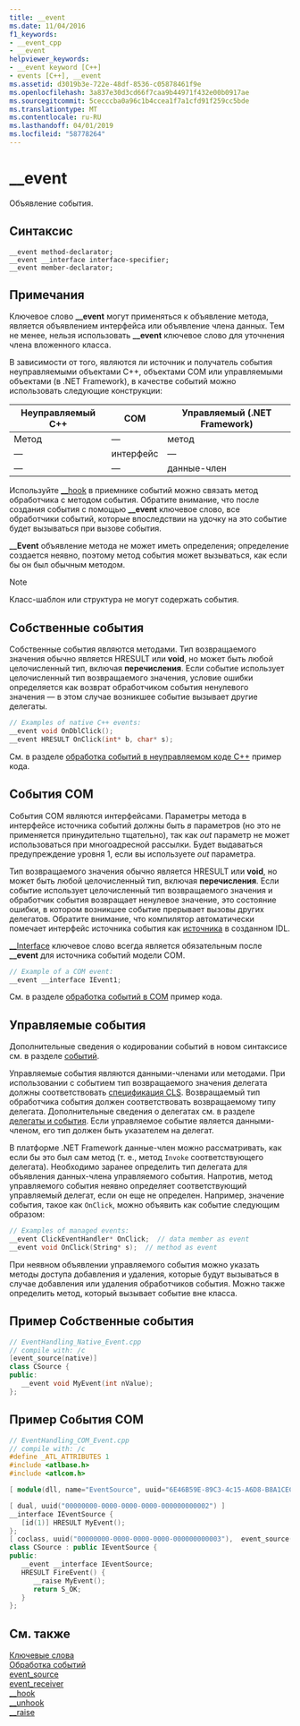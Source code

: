 ```yaml
---
title: __event
ms.date: 11/04/2016
f1_keywords:
- __event_cpp
- __event
helpviewer_keywords:
- __event keyword [C++]
- events [C++], __event
ms.assetid: d3019b3e-722e-48df-8536-c05878461f9e
ms.openlocfilehash: 3a837e30d3cd66f7caa9b44971f432e00b0917ae
ms.sourcegitcommit: 5cecccba0a96c1b4ccea1f7a1cfd91f259cc5bde
ms.translationtype: MT
ms.contentlocale: ru-RU
ms.lasthandoff: 04/01/2019
ms.locfileid: "58778264"
---
```

# <a name="event"></a>__event

Объявление события.

## <a name="syntax"></a>Синтаксис

```
__event method-declarator;
__event __interface interface-specifier;
__event member-declarator;
```

## <a name="remarks"></a>Примечания

Ключевое слово **__event** могут применяться к объявление метода, является объявлением интерфейса или объявление члена данных. Тем не менее, нельзя использовать **__event** ключевое слово для уточнения члена вложенного класса.

В зависимости от того, являются ли источник и получатель события неуправляемыми объектами C++, объектами COM или управляемыми объектами (в .NET Framework), в качестве событий можно использовать следующие конструкции:

|Неуправляемый C++|COM|Управляемый (.NET Framework)|
|------------------|---------|--------------------------------|
|Метод|—|метод|
|—|интерфейс|—|
|—|—|данные-член|

Используйте [__hook](../cpp/hook.md) в приемнике событий можно связать метод обработчика с методом события. Обратите внимание, что после создания события с помощью **__event** ключевое слово, все обработчики событий, которые впоследствии на удочку на это событие будет вызываться при вызове события.

**__Event** объявление метода не может иметь определения; определение создается неявно, поэтому метод события может вызываться, как если бы он был обычным методом.

> [!NOTE]
>  Класс-шаблон или структура не могут содержать события.

## <a name="native-events"></a>Собственные события

Собственные события являются методами. Тип возвращаемого значения обычно является HRESULT или **void**, но может быть любой целочисленный тип, включая **перечисления**. Если событие использует целочисленный тип возвращаемого значения, условие ошибки определяется как возврат обработчиком события ненулевого значения — в этом случае возникшее событие вызывает другие делегаты.

```cpp
// Examples of native C++ events:
__event void OnDblClick();
__event HRESULT OnClick(int* b, char* s);
```

См. в разделе [обработка событий в неуправляемом коде C++](../cpp/event-handling-in-native-cpp.md) пример кода.

## <a name="com-events"></a>События COM

События COM являются интерфейсами. Параметры метода в интерфейсе источника событий должны быть *в* параметров (но это не применяется принудительно тщательно), так как *out* параметр не может использоваться при многоадресной рассылки. Будет выдаваться предупреждение уровня 1, если вы используете *out* параметра.

Тип возвращаемого значения обычно является HRESULT или **void**, но может быть любой целочисленный тип, включая **перечисления**. Если событие использует целочисленный тип возвращаемого значения и обработчик события возвращает ненулевое значение, это состояние ошибки, в котором возникшее событие прерывает вызовы других делегатов. Обратите внимание, что компилятор автоматически помечает интерфейс источника события как [источника](../windows/attributes/source-cpp.md) в созданном IDL.

[__Interface](../cpp/interface.md) ключевое слово всегда является обязательным после **__event** для источника событий модели COM.

```cpp
// Example of a COM event:
__event __interface IEvent1;
```

См. в разделе [обработка событий в COM](../cpp/event-handling-in-com.md) пример кода.

## <a name="managed-events"></a>Управляемые события

Дополнительные сведения о кодировании событий в новом синтаксисе см. в разделе [событий](../extensions/event-cpp-component-extensions.md).

Управляемые события являются данными-членами или методами. При использовании с событием тип возвращаемого значения делегата должны соответствовать [спецификация CLS](/dotnet/standard/language-independence-and-language-independent-components). Возвращаемый тип обработчика события должен соответствовать возвращаемому типу делегата. Дополнительные сведения о делегатах см. в разделе [делегаты и события](../dotnet/delegates-and-events.md). Если управляемое событие является данными-членом, его тип должен быть указателем на делегат.

В платформе .NET Framework данные-член можно рассматривать, как если бы это был сам метод (т. е., метод `Invoke` соответствующего делегата). Необходимо заранее определить тип делегата для объявления данных-члена управляемого события. Напротив, метод управляемого события неявно определяет соответствующий управляемый делегат, если он еще не определен. Например, значение события, такое как `OnClick`, можно объявить как событие следующим образом:

```cpp
// Examples of managed events:
__event ClickEventHandler* OnClick;  // data member as event
__event void OnClick(String* s);  // method as event
```

При неявном объявлении управляемого события можно указать методы доступа добавления и удаления, которые будут вызываться в случае добавления или удаления обработчиков события. Можно также определить метод, который вызывает событие вне класса.

## <a name="example-native-events"></a>Пример Собственные события

```cpp
// EventHandling_Native_Event.cpp
// compile with: /c
[event_source(native)]
class CSource {
public:
   __event void MyEvent(int nValue);
};
```

## <a name="example-com-events"></a>Пример События COM

```cpp
// EventHandling_COM_Event.cpp
// compile with: /c
#define _ATL_ATTRIBUTES 1
#include <atlbase.h>
#include <atlcom.h>

[ module(dll, name="EventSource", uuid="6E46B59E-89C3-4c15-A6D8-B8A1CEC98830") ];

[ dual, uuid("00000000-0000-0000-0000-000000000002") ]
__interface IEventSource {
   [id(1)] HRESULT MyEvent();
};
[ coclass, uuid("00000000-0000-0000-0000-000000000003"),  event_source(com) ]
class CSource : public IEventSource {
public:
   __event __interface IEventSource;
   HRESULT FireEvent() {
      __raise MyEvent();
      return S_OK;
   }
};
```

## <a name="see-also"></a>См. также

[Ключевые слова](../cpp/keywords-cpp.md)<br/>
[Обработка событий](../cpp/event-handling.md)<br/>
[event_source](../windows/attributes/event-source.md)<br/>
[event_receiver](../windows/attributes/event-receiver.md)<br/>
[__hook](../cpp/hook.md)<br/>
[__unhook](../cpp/unhook.md)<br/>
[__raise](../cpp/raise.md)